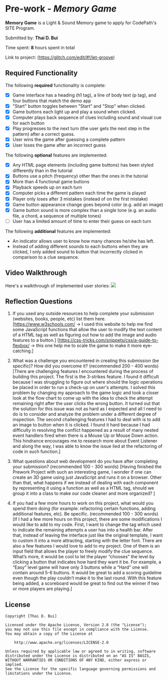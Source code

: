 # Pre-work - *Memory Game*

**Memory Game** is a Light & Sound Memory game to apply for CodePath's SITE Program. 

Submitted by: **Thai D. Bui**

Time spent: **8** hours spent in total

Link to project: (https://glitch.com/edit/#!/let-groove)

## Required Functionality

The following **required** functionality is complete:

* [X] Game interface has a heading (h1 tag), a line of body text (p tag), and four buttons that match the demo app
* [X] "Start" button toggles between "Start" and "Stop" when clicked. 
* [X] Game buttons each light up and play a sound when clicked. 
* [X] Computer plays back sequence of clues including sound and visual cue for each button
* [X] Play progresses to the next turn (the user gets the next step in the pattern) after a correct guess. 
* [X] User wins the game after guessing a complete pattern
* [X] User loses the game after an incorrect guess

The following **optional** features are implemented:

* [X] Any HTML page elements (including game buttons) has been styled differently than in the tutorial
* [X] Buttons use a pitch (frequency) other than the ones in the tutorial
* [X] More than 4 functional game buttons
* [X] Playback speeds up on each turn
* [X] Computer picks a different pattern each time the game is played
* [X] Player only loses after 3 mistakes (instead of on the first mistake)
* [X] Game button appearance change goes beyond color (e.g. add an image)
* [X] Game button sound is more complex than a single tone (e.g. an audio file, a chord, a sequence of multiple tones)
* [ ] User has a limited amount of time to enter their guess on each turn

The following **additional** features are implemented:

- An indicator allows user to know how many chances he/she has left.
- Instead of adding different sounds to each buttons when they are clicked, I only added sound to button that incorrectly clicked in comparison to a clue sequence.

## Video Walkthrough

Here's a walkthrough of implemented user stories:
![](https://i.imgur.com/ORrbQfE.gif)


## Reflection Questions
1. If you used any outside resources to help complete your submission (websites, books, people, etc) list them here. 
[https://www.w3schools.com/ -> I used this website to help me find some JavaScript functions that allow the user to modify the text content of a HTML tag as well as figuring out how to add the image and audio features to a button.]
[https://css-tricks.com/snippets/css/a-guide-to-flexbox/ -> this one help me to scale the game to make it more eye-catching.]
2. What was a challenge you encountered in creating this submission (be specific)? How did you overcome it? (recommended 200 - 400 words) 
[There are challenging features I encountered during the process of building this project. The first is the 3-strikes feature. I found it difficult because I was struggling to figure out where should the logic operations be placed in order to run a check-up on user's attempts. I solved this problem by changing my approach to the game logic and took a closer look at the flow chart to come up with the idea to check the attempt remaining right after the user clicks the wrong button. It turned out that the solution for this issue was not as hard as I expected and all I need to do is to consider and analyze the problem under a different degree of inspection. The second challenging features I had to deal with is to add an image to button when it is clicked. I found it hard because I had difficulty in resolving the conflict happened as a result of many nested event handlers fired when there is a Mouse Up or Mouse Down action. This hindrance encourages me to research more about Event Listener and along the way, I was able to know the issue lied at the refactoring of code in such function.]

3. What questions about web development do you have after completing your submission? (recommended 100 - 300 words) 
[Having finished the Prework Project with such an interesting game, I wonder if one can create an 3D game using just JavaScript and runs it on a browser. Other than that, what happens if we instead of dealing with each component by representing it using a function as well as a HTML tag, should we group it into a class to make our code cleaner and more organized? ]

4. If you had a few more hours to work on this project, what would you spend them doing (for example: refactoring certain functions, adding additional features, etc). Be specific. (recommended 100 - 300 words) 
[If I had a few more hours on this project, there are some modifications I would like to add to my code. First, I want to change the tag which used to indicate the remaining attempts a user has into a health bar. After that, instead of leaving the interface just like the original template, I want to custom it into a more attracting, starting with the letter font. There are also a few features I would love to add to my project. One of them is an input field that allows the player to freely modify the clue sequence. What’s more, it would be cool to let the player “chooses” the level by clicking a button that indicates how hard they want it be. For example, a “Easy” level game will have only 3 buttons while a “Hard” one will contain around 5-6 buttons. It would be great to add a scoring guideline even though the play couldn’t make it to the last round. With this feature being added, a scoreboard would be great to find out the winner if two or more players are playing.]



## License

    Copyright [Thai D. Bui]

    Licensed under the Apache License, Version 2.0 (the "License");
    you may not use this file except in compliance with the License.
    You may obtain a copy of the License at

        http://www.apache.org/licenses/LICENSE-2.0

    Unless required by applicable law or agreed to in writing, software
    distributed under the License is distributed on an "AS IS" BASIS,
    WITHOUT WARRANTIES OR CONDITIONS OF ANY KIND, either express or implied.
    See the License for the specific language governing permissions and
    limitations under the License.
